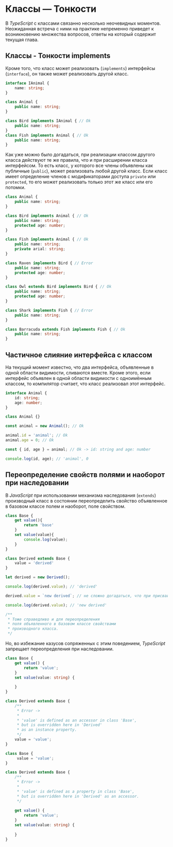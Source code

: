 # Классы — Тонкости

В _TypeScript_ с классами связанно несколько неочевидных моментов. Неожиданная встреча с ними на практике непременно приведет к возникновению множества вопросов, ответы на который содержит текущая глава. 


## Классы - Тонкости implements

Кроме того, что класс может реализовать (`implements`) интерфейсы (`interface`), он также может реализовать другой класс.

`````ts
interface IAnimal {
    name: string;
}

class Animal {
    public name: string;
}

class Bird implements IAnimal { // Ok
    public name: string;
}
class Fish implements Animal { // Ok
    public name: string;
}
`````

Как уже можно было догадаться, при реализации классом другого класса действуют те же правила, что и при расширении класса интерфейсом. То есть класс, у которого все члены объявлены как публичные (`public`), может реализовать любой другой класс. Если класс имеет определение членов с модификаторами доступа `private` или `protected`, то его может реализовать только этот же класс или его потомки.

`````ts
class Animal {
    public name: string;
}

class Bird implements Animal { // Ok
    public name: string;
    protected age: number;
}

class Fish implements Animal { // Ok
    public name: string;
    private arial: string;
}

class Raven implements Bird { // Error
    public name: string;
    protected age: number;
}

class Owl extends Bird implements Bird { // Ok
    public name: string;
    protected age: number;
}

class Shark implements Fish { // Error
    public name: string;
}

class Barracuda extends Fish implements Fish { // Ok
    public name: string;
}
`````


## Частичное слияние интерфейса с классом

На текущий момент известно, что два интерфейса, объявленные в одной области видимости, сливаются вместе. Кроме этого, если интерфейс объявлен в одной области видимости с одноимённым классом, то компилятор считает, что класс реализовал этот интерфейс.

`````ts
interface Animal {
    id: string;
    age: number;
}

class Animal {}

const animal = new Animal(); // Ok

animal.id = 'animal'; // Ok
animal.age = 0; // Ok

const { id, age } = animal; // Ok -> id: string and age: number

console.log(id, age); // 'animal', 0
`````


## Переопределение свойств полями и наоборот при наследовании

В _JavaScript_ при использовании механизма наследования (`extends`) производный класс в состоянии переопределить свойство объявленное в базовом классе полем и наоборот, поле свойством.

`````js
class Base {
    get value(){
        return 'base'
    }
    set value(value){
        console.log(value);
    }
}

class Derived extends Base {
    value = 'derived'
}

let derived = new Derived();

console.log(derived.value); // 'derived'

derived.value = `new derived`; // не сложно догадаться, что при присваивании нового значения console.log в сеттер базового класса вызвана не будет

console.log(derived.value); // 'new derived'

/**
 * Тоже справедливо и для переопределения
 * поля объявленного в базовом классе свойствами
 * производного класса.
 */
`````

Но, во избежание казусов сопряженных с этим поведением, _TypeScript_ запрещает переопределения при наследовании.

`````ts
class Base {
    get value() {
        return 'value';
    }
    set value(value: string) {
        
    }
}

class Derived extends Base {
    /**
     * Error ->
     * 
     * 'value' is defined as an accessor in class 'Base',
     * but is overridden here in 'Derived'
     * as an instance property.
     */
    value = 'value';
}
`````
`````ts
class Base {
     value = 'value';
}

class Derived extends Base {
    /**
     * Error ->
     * 
     * 'value' is defined as a property in class 'Base',
     * but is overridden here in 'Derived' as an accessor.
     */
   
    get value() {
        return 'value';
    }
    set value(value: string) {
        
    }
}
`````
